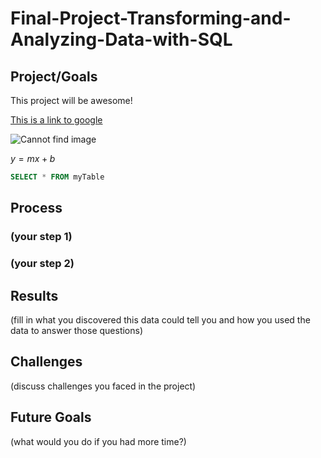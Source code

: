 # Final-Project-Transforming-and-Analyzing-Data-with-SQL

## Project/Goals
This project will be awesome!

[This is a link to google](www.google.com)

![Cannot find image](sql-cheat-sheet.png "A cheat sheet")

$y=mx+b$

```SQL
SELECT * FROM myTable
```







## Process
### (your step 1)
### (your step 2)

## Results
(fill in what you discovered this data could tell you and how you used the data to answer those questions)

## Challenges 
(discuss challenges you faced in the project)

## Future Goals
(what would you do if you had more time?)
